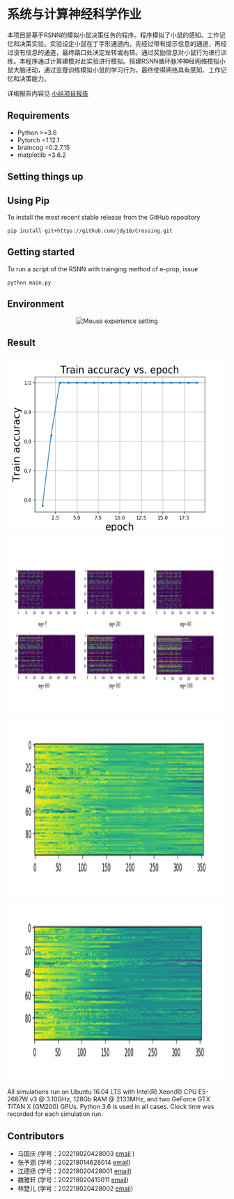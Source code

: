 # 系统与计算神经科学作业

本项目是基于RSNN的模拟小鼠决策任务的程序。程序模拟了小鼠的感知、工作记忆和决策实验。实验设定小鼠在丁字形通道内，先经过带有提示信息的通道，再经过没有信息的通道，最终路口处决定左转或右转。通过奖励信息对小鼠行为进行训练。本程序通过计算建模对此实验进行模拟。搭建RSNN循环脉冲神经网络模拟小鼠大脑活动，通过监督训练模拟小鼠的学习行为，最终使得网络具有感知、工作记忆和决策能力。

详细报告内容见
[小组项目报告](report.pdf)



## Requirements

- Python >=3.6
- Pytorch =1.12.1
- braincog =0.2.7.15
- matplotlib =3.6.2

## Setting things up

## Using Pip
To install the most recent stable release from the GitHub repository

```
pip install git+https://github.com/jdy18/Crossing.git
```

## Getting started

To run a script of the RSNN with trainging method of e-prop, issue

```
python main.py
```
## Environment

<p align="middle">
<img src="environment/mouse.png" alt="Mouse experience setting "  width="503" >
</p>

## Result


<p align="middle">
<img src="result/Train_accuracy.png" alt="Activation of each neuron when 5~1000 samples have been trained"   height="403">
</p>

<p align="middle">
<img src="result/figure 7.png" alt="Activation of each neuron when 5~1000 samples have been trained"   height="403">
</p>

<p align="middle">
<img src="result/figure 8(a).png" alt="Changes of membrane potential of each neuron with time at the beginning of training"   height="403">
</p>

<p align="middle">
<img src="result/figure 8(b).png" alt="Changes of membrane potential of each neuron with time at the end of training"   height="403">
</p>

All simulations run on Ubuntu 16.04 LTS with Intel(R) Xeon(R) CPU E5-2687W v3 @ 3.10GHz, 128Gb RAM @ 2133MHz, and two GeForce GTX TITAN X (GM200) GPUs. Python 3.6 is used in all cases. Clock time was recorded for each simulation run. 



## Contributors

- 马国庆 (学号：202218020428003 [email](zgmaguoqing@163.com) )
- 张予涵 (学号：202218014628014 [email](3289360744@qq.com))
- 江德扬 (学号：202218020428001 [email](jiangdeyang2022@ia.ac.cn))
- 魏雅轩 (学号：202218020415011 [email](weiyaxuan0714@163.com))
- 林楚儿 (学号：202218020428002 [email](linchuer22@mails.ucas.ac.cn)）
